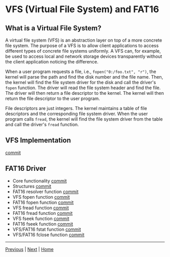 # VFS (Virtual File System) and FAT16

## What is a Virtual File System?

A virtual file system (VFS) is an abstraction layer on top of a more concrete file system. The purpose of a VFS is to allow client applications to access different types of concrete file systems uniformly. A VFS can, for example, be used to access local and network storage devices transparently without the client application noticing the difference.

When a user program requests a file, i.e., `fopen("0:/foo.txt", "r")`, the kernel will parse the path and find the disk number and the file name. Then, the kernel will find the file system driver for the disk and call the driver's `fopen` function. The driver will read the file system header and find the file. The driver will then return a file descriptor to the kernel. The kernel will then return the file descriptor to the user program.

File descriptors are just integers. The kernel maintains a table of file descriptors and the corresponding file system driver. When the user program calls `fread`, the kernel will find the file system driver from the table and call the driver's `fread` function.

## VFS Implementation

[commit](https://github.com/taikiy/kernel/commit/aea4661d997a97ba64e10bb880339040fd10e390)

## FAT16 Driver

- Core functionality [commit](https://github.com/taikiy/kernel/commit/21f05d5826f3aeecdcd36bf4202a8b9cb448cad0)
- Structures [commit](https://github.com/taikiy/kernel/commit/b5d3e8cdad23451a9659ed056f7f9b2c6fd4a3c0)
- FAT16 resolver function [commit](https://github.com/taikiy/kernel/commit/a8812f846683dede5924adcf8bf42ef95673ea33)
- VFS fopen function [commit](https://github.com/taikiy/kernel/commit/78a9064a744317bb2055a838c0ac2ab1524ce20f)
- FAT16 fopen function [commit](https://github.com/taikiy/kernel/commit/2a7f7c00e89c2ecc8e7a2ce670db988bd2a3b944)
- VFS fread function [commit](https://github.com/taikiy/kernel/commit/47fed5b14d8f3665a66531cbce7a0b891dc83815)
- FAT16 fread function [commit](https://github.com/taikiy/kernel/commit/a11cc043c7aaf84db2f17b92be66b8fa5b7ea65b)
- VFS fseek function [commit](https://github.com/taikiy/kernel/commit/efc2b4e91401cc5688114b088aeb0113731618d9)
- FAT16 fseek function [commit](https://github.com/taikiy/kernel/commit/f8149d446c528b5d89bb889c0e464778e715b707)
- VFS/FAT16 fstat function [commit](https://github.com/taikiy/kernel/commit/76d2e92037a3e41e562628ce29f70bcbf418cf97)
- VFS/FAT16 fclose function [commit](https://github.com/taikiy/kernel/commit/628432bd05741835beb81e0cd7623239b1e3eb91)

---

[Previous](./10_file_system_fat16.md) | [Next](./12_user_space.md) | [Home](../README.md)
